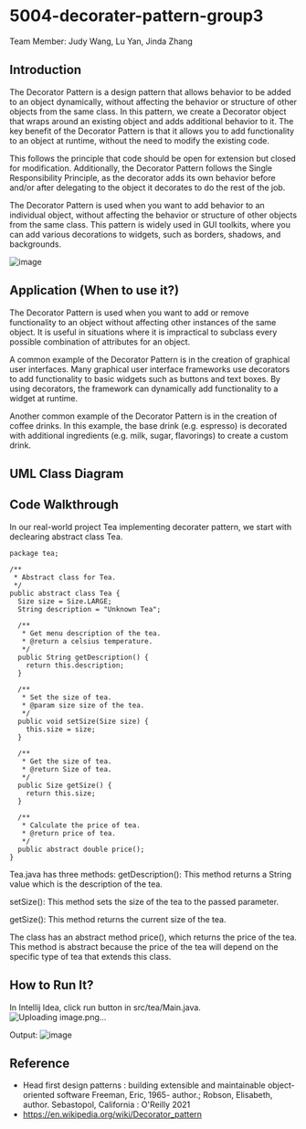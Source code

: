 # 5004-decorater-pattern-group3

Team Member: Judy Wang, Lu Yan, Jinda Zhang

## Introduction

The Decorator Pattern is a design pattern that allows behavior to be added to an object dynamically, without affecting the behavior or structure of other objects from the same class. In this pattern, we create a Decorator object that wraps around an existing object and adds additional behavior to it. The key benefit of the Decorator Pattern is that it allows you to add functionality to an object at runtime, without the need to modify the existing code. 

This follows the principle that code should be open for extension but closed for modification. Additionally, the Decorator Pattern follows the Single Responsibility Principle, as the decorator adds its own behavior before and/or after delegating to the object it decorates to do the rest of the job. 

The Decorator Pattern is used when you want to add behavior to an individual object, without affecting the behavior or structure of other objects from the same class. This pattern is widely used in GUI toolkits, where you can add various decorations to widgets, such as borders, shadows, and backgrounds.

![image](https://user-images.githubusercontent.com/70824612/229972235-1889ad5f-99b9-48d9-a6a5-a342527675ef.png)

## Application (When to use it?)
The Decorator Pattern is used when you want to add or remove functionality to an object without affecting other instances of the same object. It is useful in situations where it is impractical to subclass every possible combination of attributes for an object.

A common example of the Decorator Pattern is in the creation of graphical user interfaces. Many graphical user interface frameworks use decorators to add functionality to basic widgets such as buttons and text boxes. By using decorators, the framework can dynamically add functionality to a widget at runtime.

Another common example of the Decorator Pattern is in the creation of coffee drinks. In this example, the base drink (e.g. espresso) is decorated with additional ingredients (e.g. milk, sugar, flavorings) to create a custom drink.

## UML Class Diagram


## Code Walkthrough

In our real-world project Tea implementing decorater pattern, we start with declearing abstract class Tea.
```
package tea;

/**
 * Abstract class for Tea.
 */
public abstract class Tea {
  Size size = Size.LARGE;
  String description = "Unknown Tea";

  /**
   * Get menu description of the tea.
   * @return a celsius temperature.
   */
  public String getDescription() {
    return this.description;
  }

  /**
   * Set the size of tea.
   * @param size size of the tea.
   */
  public void setSize(Size size) {
    this.size = size;
  }

  /**
   * Get the size of tea.
   * @return Size of tea.
   */
  public Size getSize() {
    return this.size;
  }

  /**
   * Calculate the price of tea.
   * @return price of tea.
   */
  public abstract double price();
}
```
Tea.java has three methods:
getDescription(): This method returns a String value which is the description of the tea.

setSize(): This method sets the size of the tea to the passed parameter.

getSize(): This method returns the current size of the tea.

The class has an abstract method price(), which returns the price of the tea. This method is abstract because the price of the tea will depend on the specific type of tea that extends this class.


## How to Run It?

In Intellij Idea, click run button in src/tea/Main.java.
![Uploading image.png…]()

Output:
![image](https://user-images.githubusercontent.com/70824612/230707431-92d11fa0-34dd-4926-842d-4d0d6f0335d6.png)


## Reference
- Head first design patterns : building extensible and maintainable object-oriented software
Freeman, Eric, 1965- author.; Robson, Elisabeth, author. Sebastopol, California : O'Reilly 2021
- https://en.wikipedia.org/wiki/Decorator_pattern
